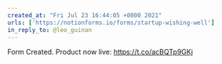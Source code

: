 ```yaml
---
created_at: "Fri Jul 23 16:44:05 +0000 2021"
urls: ['https://notionforms.io/forms/startup-wishing-well']
in_reply_to: @leo_guinan
---
```


Form Created. Product now live: https://t.co/acBQTp9GKj